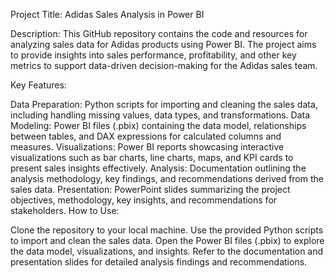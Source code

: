 Project Title: Adidas Sales Analysis in Power BI

Description:
This GitHub repository contains the code and resources for analyzing sales data for Adidas products using Power BI. The project aims to provide insights into sales performance, profitability, and other key metrics to support data-driven decision-making for the Adidas sales team.

Key Features:

Data Preparation: Python scripts for importing and cleaning the sales data, including handling missing values, data types, and transformations.
Data Modeling: Power BI files (.pbix) containing the data model, relationships between tables, and DAX expressions for calculated columns and measures.
Visualizations: Power BI reports showcasing interactive visualizations such as bar charts, line charts, maps, and KPI cards to present sales insights effectively.
Analysis: Documentation outlining the analysis methodology, key findings, and recommendations derived from the sales data.
Presentation: PowerPoint slides summarizing the project objectives, methodology, key insights, and recommendations for stakeholders.
How to Use:

Clone the repository to your local machine.
Use the provided Python scripts to import and clean the sales data.
Open the Power BI files (.pbix) to explore the data model, visualizations, and insights.
Refer to the documentation and presentation slides for detailed analysis findings and recommendations.

